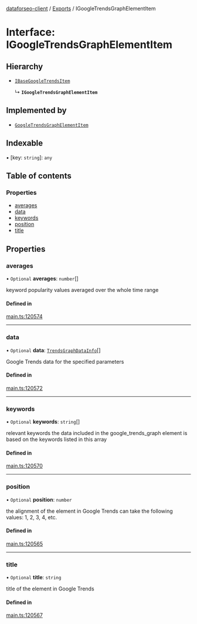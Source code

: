 [dataforseo-client](../README.md) / [Exports](../modules.md) / IGoogleTrendsGraphElementItem

# Interface: IGoogleTrendsGraphElementItem

## Hierarchy

- [`IBaseGoogleTrendsItem`](IBaseGoogleTrendsItem.md)

  ↳ **`IGoogleTrendsGraphElementItem`**

## Implemented by

- [`GoogleTrendsGraphElementItem`](../classes/GoogleTrendsGraphElementItem.md)

## Indexable

▪ [key: `string`]: `any`

## Table of contents

### Properties

- [averages](IGoogleTrendsGraphElementItem.md#averages)
- [data](IGoogleTrendsGraphElementItem.md#data)
- [keywords](IGoogleTrendsGraphElementItem.md#keywords)
- [position](IGoogleTrendsGraphElementItem.md#position)
- [title](IGoogleTrendsGraphElementItem.md#title)

## Properties

### averages

• `Optional` **averages**: `number`[]

keyword popularity values averaged over the whole time range

#### Defined in

[main.ts:120574](https://github.com/dataforseo/TypeScriptClient/blob/7ca1aa4/main.ts#L120574)

___

### data

• `Optional` **data**: [`TrendsGraphDataInfo`](../classes/TrendsGraphDataInfo.md)[]

Google Trends data for the specified parameters

#### Defined in

[main.ts:120572](https://github.com/dataforseo/TypeScriptClient/blob/7ca1aa4/main.ts#L120572)

___

### keywords

• `Optional` **keywords**: `string`[]

relevant keywords
the data included in the google_trends_graph element is based on the keywords listed in this array

#### Defined in

[main.ts:120570](https://github.com/dataforseo/TypeScriptClient/blob/7ca1aa4/main.ts#L120570)

___

### position

• `Optional` **position**: `number`

the alignment of the element in Google Trends
can take the following values: 1, 2, 3, 4, etc.

#### Defined in

[main.ts:120565](https://github.com/dataforseo/TypeScriptClient/blob/7ca1aa4/main.ts#L120565)

___

### title

• `Optional` **title**: `string`

title of the element in Google Trends

#### Defined in

[main.ts:120567](https://github.com/dataforseo/TypeScriptClient/blob/7ca1aa4/main.ts#L120567)
